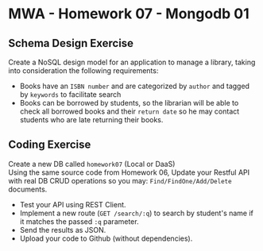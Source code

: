 # MWA - Homework 07 - Mongodb 01
## Schema Design Exercise
Create a NoSQL design model for an application to manage a library, taking into consideration the following requirements:
* Books have an `ISBN number` and are categorized by `author` and tagged by `keywords` to facilitate search
* Books can be borrowed by students, so the librarian will be able to check all borrowed books and their `return date` so he may contact students who are late returning their books.
  
## Coding Exercise
Create a new DB called `homework07` (Local or DaaS)  
Using the same source code from Homework 06, Update your Restful API with real DB CRUD operations so you may: `Find/FindOne/Add/Delete` documents.
* Test your API using REST Client.  
* Implement a new route (`GET /search/:q`) to search by student's name if it matches the passed `:q` parameter.  
* Send the results as JSON.  
* Upload your code to Github (without dependencies).
